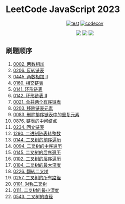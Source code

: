 # LeetCode JavaScript 2023

<div align="center">

[![test](https://github.com/tjx666/leetcode-javascript-2023/actions/workflows/test.yml/badge.svg)](https://github.com/tjx666/leetcode-javascript-2023/actions/workflows/test.yml) [![codecov](https://codecov.io/gh/tjx666/leetcode-javascript-2023/branch/main/graph/badge.svg?token=FQDHJODKYD)](https://codecov.io/gh/tjx666/leetcode-javascript-2023)

<img src="https://img.shields.io/badge/progress-22/200-green" />
<img src="https://img.shields.io/badge/easy-19-green" />
<img src="https://img.shields.io/badge/medium-3-yellow" />

</div>

## 刷题顺序

1. [0002. 两数相加](https://leetcode.cn/problems/add-two-numbers/)
2. [0206. 反转链表](https://leetcode.cn/problems/reverse-linked-list/)
3. [0445. 两数相加 II](https://leetcode.cn/problems/add-two-numbers-ii/)
4. [0160. 相交链表](https://leetcode.cn/problems/intersection-of-two-linked-lists/)
5. [0141. 环形链表](https://leetcode.cn/problems/linked-list-cycle/)
6. [0142. 环形链表 II](https://leetcode.cn/problems/linked-list-cycle-ii/)
7. [0021. 合并两个有序链表](https://leetcode.cn/problems/merge-two-sorted-lists/description/)
8. [0203. 移除链表元素](https://leetcode.cn/problems/remove-linked-list-elements/)
9. [0083. 删除排序链表中的重复元素](https://leetcode.cn/problems/remove-duplicates-from-sorted-list/description)
10. [0876. 链表的中间结点](https://leetcode.cn/problems/middle-of-the-linked-list/description/)
11. [0234. 回文链表](https://leetcode.cn/problems/palindrome-linked-list/)
12. [1290. 二进制链表转整数](https://leetcode.cn/problems/convert-binary-number-in-a-linked-list-to-integer/description/)
13. [0144. 二叉树的前序遍历](https://leetcode.cn/problems/binary-tree-preorder-traversal/)
14. [0094. 二叉树的中序遍历](https://leetcode.cn/problems/binary-tree-inorder-traversal/description/)
15. [0145. 二叉树的后序遍历](https://leetcode.cn/problems/binary-tree-postorder-traversal/description/)
16. [0102. 二叉树的层序遍历](https://leetcode.cn/problems/binary-tree-level-order-traversal/description/)
17. [0104. 二叉树的最大深度](https://leetcode.cn/problems/maximum-depth-of-binary-tree/description/)
18. [0226. 翻转二叉树](https://leetcode.cn/problems/invert-binary-tree/description/)
19. [0257. 二叉树的所有路径](https://leetcode.cn/problems/binary-tree-paths/description/)
20. [0101. 对称二叉树](https://leetcode.cn/problems/symmetric-tree/)
21. [0111. 二叉树的最小深度](https://leetcode.cn/problems/minimum-depth-of-binary-tree/)
22. [0543. 二叉树的直径](https://leetcode.cn/problems/diameter-of-binary-tree/)
